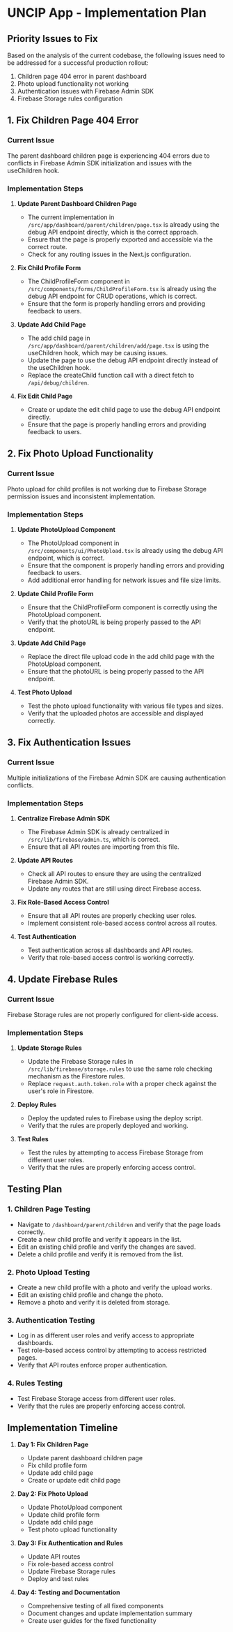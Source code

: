 # UNCIP App - Implementation Plan

## Priority Issues to Fix

Based on the analysis of the current codebase, the following issues need to be addressed for a successful production rollout:

1. Children page 404 error in parent dashboard
2. Photo upload functionality not working
3. Authentication issues with Firebase Admin SDK
4. Firebase Storage rules configuration

## 1. Fix Children Page 404 Error

### Current Issue
The parent dashboard children page is experiencing 404 errors due to conflicts in Firebase Admin SDK initialization and issues with the useChildren hook.

### Implementation Steps

1. **Update Parent Dashboard Children Page**
   - The current implementation in `/src/app/dashboard/parent/children/page.tsx` is already using the debug API endpoint directly, which is the correct approach.
   - Ensure that the page is properly exported and accessible via the correct route.
   - Check for any routing issues in the Next.js configuration.

2. **Fix Child Profile Form**
   - The ChildProfileForm component in `/src/components/forms/ChildProfileForm.tsx` is already using the debug API endpoint for CRUD operations, which is correct.
   - Ensure that the form is properly handling errors and providing feedback to users.

3. **Update Add Child Page**
   - The add child page in `/src/app/dashboard/parent/children/add/page.tsx` is using the useChildren hook, which may be causing issues.
   - Update the page to use the debug API endpoint directly instead of the useChildren hook.
   - Replace the createChild function call with a direct fetch to `/api/debug/children`.

4. **Fix Edit Child Page**
   - Create or update the edit child page to use the debug API endpoint directly.
   - Ensure that the page is properly handling errors and providing feedback to users.

## 2. Fix Photo Upload Functionality

### Current Issue
Photo upload for child profiles is not working due to Firebase Storage permission issues and inconsistent implementation.

### Implementation Steps

1. **Update PhotoUpload Component**
   - The PhotoUpload component in `/src/components/ui/PhotoUpload.tsx` is already using the debug API endpoint, which is correct.
   - Ensure that the component is properly handling errors and providing feedback to users.
   - Add additional error handling for network issues and file size limits.

2. **Update Child Profile Form**
   - Ensure that the ChildProfileForm component is correctly using the PhotoUpload component.
   - Verify that the photoURL is being properly passed to the API endpoint.

3. **Update Add Child Page**
   - Replace the direct file upload code in the add child page with the PhotoUpload component.
   - Ensure that the photoURL is being properly passed to the API endpoint.

4. **Test Photo Upload**
   - Test the photo upload functionality with various file types and sizes.
   - Verify that the uploaded photos are accessible and displayed correctly.

## 3. Fix Authentication Issues

### Current Issue
Multiple initializations of the Firebase Admin SDK are causing authentication conflicts.

### Implementation Steps

1. **Centralize Firebase Admin SDK**
   - The Firebase Admin SDK is already centralized in `/src/lib/firebase/admin.ts`, which is correct.
   - Ensure that all API routes are importing from this file.

2. **Update API Routes**
   - Check all API routes to ensure they are using the centralized Firebase Admin SDK.
   - Update any routes that are still using direct Firebase access.

3. **Fix Role-Based Access Control**
   - Ensure that all API routes are properly checking user roles.
   - Implement consistent role-based access control across all routes.

4. **Test Authentication**
   - Test authentication across all dashboards and API routes.
   - Verify that role-based access control is working correctly.

## 4. Update Firebase Rules

### Current Issue
Firebase Storage rules are not properly configured for client-side access.

### Implementation Steps

1. **Update Storage Rules**
   - Update the Firebase Storage rules in `/src/lib/firebase/storage.rules` to use the same role checking mechanism as the Firestore rules.
   - Replace `request.auth.token.role` with a proper check against the user's role in Firestore.

2. **Deploy Rules**
   - Deploy the updated rules to Firebase using the deploy script.
   - Verify that the rules are properly deployed and working.

3. **Test Rules**
   - Test the rules by attempting to access Firebase Storage from different user roles.
   - Verify that the rules are properly enforcing access control.

## Testing Plan

### 1. Children Page Testing
- Navigate to `/dashboard/parent/children` and verify that the page loads correctly.
- Create a new child profile and verify it appears in the list.
- Edit an existing child profile and verify the changes are saved.
- Delete a child profile and verify it is removed from the list.

### 2. Photo Upload Testing
- Create a new child profile with a photo and verify the upload works.
- Edit an existing child profile and change the photo.
- Remove a photo and verify it is deleted from storage.

### 3. Authentication Testing
- Log in as different user roles and verify access to appropriate dashboards.
- Test role-based access control by attempting to access restricted pages.
- Verify that API routes enforce proper authentication.

### 4. Rules Testing
- Test Firebase Storage access from different user roles.
- Verify that the rules are properly enforcing access control.

## Implementation Timeline

1. **Day 1: Fix Children Page**
   - Update parent dashboard children page
   - Fix child profile form
   - Update add child page
   - Create or update edit child page

2. **Day 2: Fix Photo Upload**
   - Update PhotoUpload component
   - Update child profile form
   - Update add child page
   - Test photo upload functionality

3. **Day 3: Fix Authentication and Rules**
   - Update API routes
   - Fix role-based access control
   - Update Firebase Storage rules
   - Deploy and test rules

4. **Day 4: Testing and Documentation**
   - Comprehensive testing of all fixed components
   - Document changes and update implementation summary
   - Create user guides for the fixed functionality